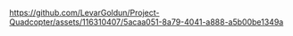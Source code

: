 

https://github.com/LevarGoldun/Project-Quadcopter/assets/116310407/5acaa051-8a79-4041-a888-a5b00be1349a

